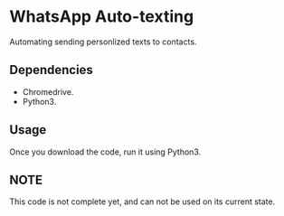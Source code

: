 # WhatsApp Auto-texting

Automating sending personlized texts to contacts.

## Dependencies

* Chromedrive.
* Python3.

## Usage

Once you download the code, run it using Python3.

## NOTE

This code is not complete yet, and can not be used on its current state.
